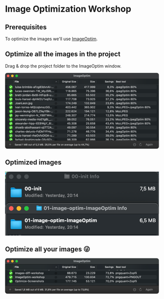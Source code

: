 # Image Optimization Workshop

## Prerequisites

To optimize the images we'll use [ImageOptim](https://imageoptim.com/mac).

## Optimize all the images in the project

Drag & drop the project folder to the ImageOptim window.

![ImageOptim screenshot](../../assets/ImageOptim-workshop.png)

## Optimized images

![Screenshot with diff of orifinal and optimized images](../../assets/Images-diff-workshop.png)

## Optimize all your images 😜

![ImageOptim screenshot with the images on this readme](../../assets/Optimize-Screenshots.png)
